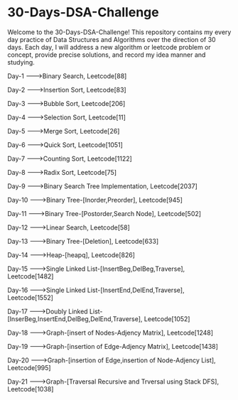 # 30-Days-DSA-Challenge
Welcome to the 30-Days-DSA-Challenge! This repository contains my every day practice of Data Structures and Algorithms over the direction of 30 days. Each day, I will address a new algorithm or leetcode problem or concept, provide precise solutions, and record my idea manner and studying.

Day-1 --->Binary Search, Leetcode[88]

Day-2 --->Insertion Sort, Leetcode[83]

Day-3 --->Bubble Sort, Leetcode[206]

Day-4 --->Selection Sort, Leetcode[11]

Day-5 --->Merge Sort, Leetcode[26]

Day-6 --->Quick Sort, Leetcode[1051]

Day-7 --->Counting Sort, Leetcode[1122]

Day-8 --->Radix Sort, Leetcode[75]

Day-9 --->Binary Search Tree Implementation, Leetcode[2037]

Day-10 --->Binary Tree-[Inorder,Preorder], Leetcode[945] 

Day-11 --->Binary Tree-[Postorder,Search Node], Leetcode[502]

Day-12 --->Linear Search, Leetcode[58]

Day-13 --->Binary Tree-[Deletion], Leetcode[633]

Day-14 --->Heap-[heapq], Leetcode[826]

Day-15 --->Single Linked List-[InsertBeg,DelBeg,Traverse], Leetcode[1482]

Day-16 --->Single Linked List-[InsertEnd,DelEnd,Traverse], Leetcode[1552]

Day-17 --->Doubly Linked List-[InserBeg,InsertEnd,DelBeg,DelEnd,Traverse], Leetcode[1052]

Day-18 --->Graph-[insert of Nodes-Adjency Matrix], Leetcode[1248]

Day-19 --->Graph-[insertion of Edge-Adjency Matrix], Leetcode[1438]

Day-20 --->Graph-[insertion of Edge,insertion of Node-Adjency List], Leetcode[995]

Day-21 --->Graph-[Traversal Recursive and Trversal using Stack DFS], Leetcode[1038]
